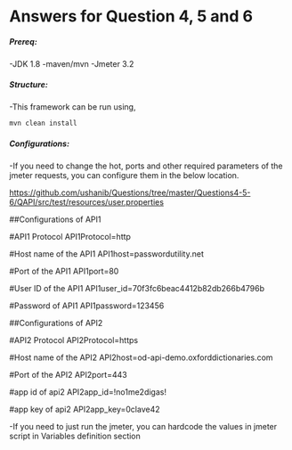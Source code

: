 # Answers for Question 4, 5 and 6

##### Prereq:

-JDK 1.8
-maven/mvn
-Jmeter 3.2

##### Structure:

-This framework can be run using,

```bash
mvn clean install
``` 


##### Configurations:

-If you need to change the hot, ports and other required parameters of the jmeter requests, you can configure them in the below location.

https://github.com/ushanib/Questions/tree/master/Questions4-5-6/QAPI/src/test/resources/user.properties

##Configurations of API1

#API1 Protocol
API1Protocol=http

#Host name of the API1
API1host=passwordutility.net

#Port of the API1
API1port=80

#User ID of the API1
API1user_id=70f3fc6beac4412b82db266b4796b

#Password of API1
API1password=123456


##Configurations of API2

#API2 Protocol
API2Protocol=https

#Host name of the API2
API2host=od-api-demo.oxforddictionaries.com

#Port of the API2
API2port=443

#app id of api2
API2app_id=!no1me2digas!

#app key of api2
API2app_key=0clave42


-If you need to just run the jmeter, you can hardcode the values in jmeter script in Variables definition section
